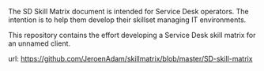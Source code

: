 The SD Skill Matrix document is intended for Service Desk operators.
The intention is to help them develop their skillset managing IT environments.

This repository contains the effort developing a Service Desk skill matrix for an unnamed client.

url: https://github.com/JeroenAdam/skillmatrix/blob/master/SD-skill-matrix
